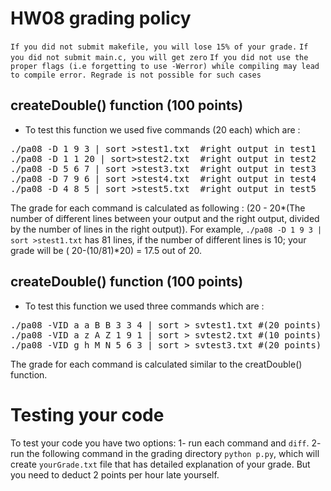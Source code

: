# HW08 grading policy

`If you did not submit makefile, you will lose 15% of your grade.`
`If you did not submit main.c, you will get zero`
`If you did not use the proper flags (i.e forgetting to use -Werror) while compiling may lead to compile error. Regrade is not possible for such cases`

## createDouble() function (100 points)
- To test this function we used five commands (20 each) which are : 
<pre>
./pa08 -D 1 9 3 | sort >stest1.txt  #right output in test1
./pa08 -D 1 1 20 | sort>stest2.txt  #right output in test2
./pa08 -D 5 6 7 | sort >stest3.txt  #right output in test3
./pa08 -D 7 9 6 | sort >stest4.txt  #right output in test4
./pa08 -D 4 8 5 | sort >stest5.txt  #right output in test5
</pre>

The grade for each command is calculated as following : (20 - 20\*(The number of different lines between your output and the right output, divided by the number of lines in the right output)). For example, `./pa08 -D 1 9 3 | sort >stest1.txt` has 81 lines, if the number of different lines is 10; your grade will be ( 20-(10/81)\*20) = 17.5 out of 20. 


	
## createDouble() function (100 points)
- To test this function we used three commands which are : 
<pre>
./pa08 -VID a a B B 3 3 4 | sort > svtest1.txt #(20 points) #right output in vtest1
./pa08 -VID a z A Z 1 9 1 | sort > svtest2.txt #(10 points) #right output in vtest2
./pa08 -VID g h M N 5 6 3 | sort > svtest3.txt #(20 points) #right output in vtest3
</pre>

The grade for each command is calculated similar to the creatDouble() function.

# Testing your code

To test your code you have two options:
1- run each command and `diff`.
2- run the following command in the grading directory `python p.py`, which will create `yourGrade.txt` file that has detailed explanation of your grade. But you need to deduct 2 points per hour late yourself.



